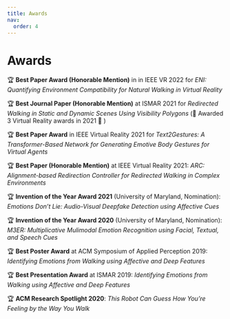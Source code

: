```yaml
---
title: Awards
nav:
  order: 4
---
```


# <i class="fas fa-users"></i>Awards

🏆 **Best Paper Award (Honorable Mention)** in in IEEE VR 2022 for *ENI: Quantifying Environment Compatibility for Natural Walking in Virtual Reality*

🏆 **Best Journal Paper (Honorable Mention)** at ISMAR 2021 for *Redirected Walking in Static and Dynamic Scenes Using Visibility Polygons* (🎉 Awarded 3 Virtual Reality awards in 2021 🎉 )

🏆 **Best Paper Award** in IEEE Virtual Reality 2021 for *Text2Gestures: A Transformer-Based Network for Generating Emotive Body Gestures for Virtual Agents*

🏆 **Best Paper (Honorable Mention)** at IEEE Virtual Reality 2021: *ARC: Alignment-based Redirection Controller for Redirected Walking in Complex Environments*

🏆 **Invention of the Year Award 2021** (University of Maryland, Nomination): *Emotions Don’t Lie: Audio-Visual Deepfake Detection using Affective Cues*

🏆 **Invention of the Year Award 2020** (University of Maryland, Nomination): *M3ER: Multiplicative Mulimodal Emotion Recognition using Facial, Textual, and Speech Cues* 

🏆 **Best Poster Award** at ACM Symposium of Applied Perception 2019: *Identifying Emotions from Walking using Affective and Deep Features*

🏆 **Best Presentation Award** at ISMAR 2019: *Identifying Emotions from Walking using Affective and Deep Features*

🏆 **ACM Research Spotlight 2020**: *This Robot Can Guess How You’re Feeling by the Way You Walk*
